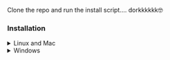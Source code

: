 Clone the repo and run the install script.... dorkkkkkk🤓


### Installation

<details><summary> Linux and Mac </summary>

```sh
git clone https://github.com/dhextras/.dotfiles.git "${XDG_CONFIG_HOME:-$HOME}" && "${XDG_CONFIG_HOME:-$HOME}"/.dotfiles/install
```

</details>

<details><summary> Windows </summary>

```
Just fuck offf, will yeah.... 🖕
```

</details>
